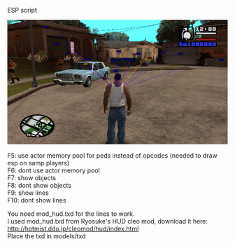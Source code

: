 ESP script  

![preview](/cleo/esp/scrot.png?raw=true)  

F5: use actor memory pool for peds instead of opcodes (needed to draw esp on samp players)  
F6: dont use actor memory pool  
F7: show objects  
F8: dont show objects  
F9: show lines  
F10: dont show lines  
  
You need mod_hud.txd for the lines to work.  
I used mod_hud.txd from Ryosuke's HUD cleo mod, download it here: http://hotmist.ddo.jp/cleomod/hud/index.html  
Place the txd in models/txd  

